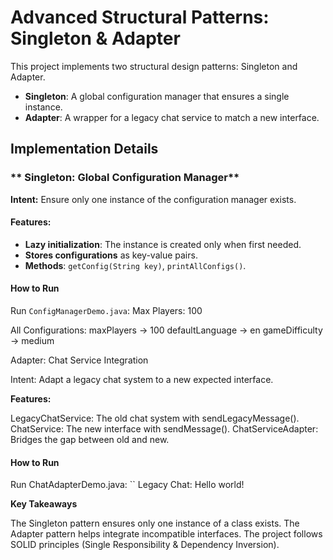# Advanced Structural Patterns: Singleton & Adapter

This project implements two structural design patterns: Singleton and Adapter.  
- **Singleton**: A global configuration manager that ensures a single instance.  
- **Adapter**: A wrapper for a legacy chat service to match a new interface.  


## **Implementation Details**

### ** Singleton: Global Configuration Manager**
**Intent:** Ensure only one instance of the configuration manager exists.  

#### **Features:**
- **Lazy initialization**: The instance is created only when first needed.  
- **Stores configurations** as key-value pairs.  
- **Methods**: `getConfig(String key)`, `printAllConfigs()`.  

#### **How to Run**
Run `ConfigManagerDemo.java`:
Max Players: 100

All Configurations:
maxPlayers → 100
defaultLanguage → en
gameDifficulty → medium

Adapter: Chat Service Integration

Intent: Adapt a legacy chat system to a new expected interface.

**Features:**

LegacyChatService: The old chat system with sendLegacyMessage().
ChatService: The new interface with sendMessage().
ChatServiceAdapter: Bridges the gap between old and new.

#### **How to Run**

Run ChatAdapterDemo.java:
`` Legacy Chat: Hello world!

**Key Takeaways**

The Singleton pattern ensures only one instance of a class exists.
The Adapter pattern helps integrate incompatible interfaces.
The project follows SOLID principles (Single Responsibility & Dependency Inversion).
